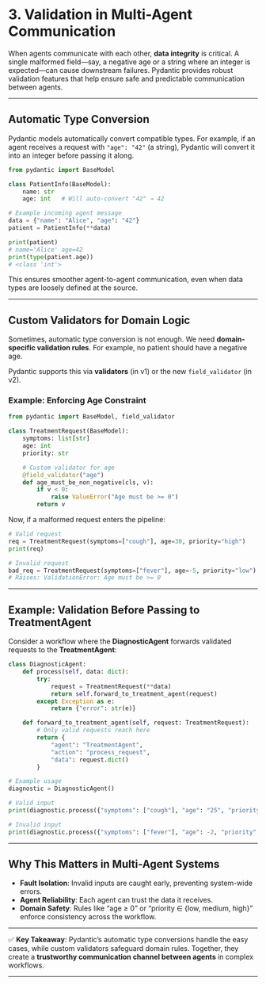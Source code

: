 # 3. Validation in Multi-Agent Communication

When agents communicate with each other, **data integrity** is critical. A single malformed field—say, a negative age or a string where an integer is expected—can cause downstream failures. Pydantic provides robust validation features that help ensure safe and predictable communication between agents.

---

## Automatic Type Conversion

Pydantic models automatically convert compatible types.
For example, if an agent receives a request with `"age": "42"` (a string), Pydantic will convert it into an integer before passing it along.

```python
from pydantic import BaseModel

class PatientInfo(BaseModel):
    name: str
    age: int   # Will auto-convert "42" → 42

# Example incoming agent message
data = {"name": "Alice", "age": "42"}
patient = PatientInfo(**data)

print(patient)  
# name='Alice' age=42
print(type(patient.age))  
# <class 'int'>
```

This ensures smoother agent-to-agent communication, even when data types are loosely defined at the source.

---

## Custom Validators for Domain Logic

Sometimes, automatic type conversion is not enough. We need **domain-specific validation rules**.
For example, no patient should have a negative age.

Pydantic supports this via **validators** (in v1) or the new `field_validator` (in v2).

### Example: Enforcing Age Constraint

```python
from pydantic import BaseModel, field_validator

class TreatmentRequest(BaseModel):
    symptoms: list[str]
    age: int
    priority: str

    # Custom validator for age
    @field_validator("age")
    def age_must_be_non_negative(cls, v):
        if v < 0:
            raise ValueError("Age must be >= 0")
        return v
```

Now, if a malformed request enters the pipeline:

```python
# Valid request
req = TreatmentRequest(symptoms=["cough"], age=30, priority="high")
print(req)

# Invalid request
bad_req = TreatmentRequest(symptoms=["fever"], age=-5, priority="low")
# Raises: ValidationError: Age must be >= 0
```

---

## Example: Validation Before Passing to TreatmentAgent

Consider a workflow where the **DiagnosticAgent** forwards validated requests to the **TreatmentAgent**:

```python
class DiagnosticAgent:
    def process(self, data: dict):
        try:
            request = TreatmentRequest(**data)
            return self.forward_to_treatment_agent(request)
        except Exception as e:
            return {"error": str(e)}

    def forward_to_treatment_agent(self, request: TreatmentRequest):
        # Only valid requests reach here
        return {
            "agent": "TreatmentAgent",
            "action": "process_request",
            "data": request.dict()
        }

# Example usage
diagnostic = DiagnosticAgent()

# Valid input
print(diagnostic.process({"symptoms": ["cough"], "age": "25", "priority": "high"}))

# Invalid input
print(diagnostic.process({"symptoms": ["fever"], "age": -2, "priority": "low"}))
```

---

## Why This Matters in Multi-Agent Systems

* **Fault Isolation**: Invalid inputs are caught early, preventing system-wide errors.
* **Agent Reliability**: Each agent can trust the data it receives.
* **Domain Safety**: Rules like “age ≥ 0” or “priority ∈ {low, medium, high}” enforce consistency across the workflow.

---

✅ **Key Takeaway**: Pydantic’s automatic type conversions handle the easy cases, while custom validators safeguard domain rules. Together, they create a **trustworthy communication channel between agents** in complex workflows.

---

